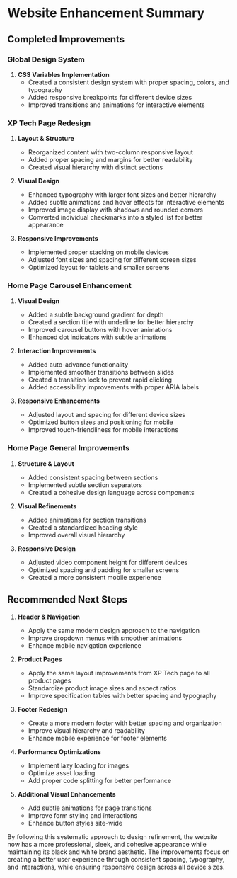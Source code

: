 # Website Enhancement Summary

## Completed Improvements

### Global Design System
1. **CSS Variables Implementation**
   - Created a consistent design system with proper spacing, colors, and typography
   - Added responsive breakpoints for different device sizes
   - Improved transitions and animations for interactive elements

### XP Tech Page Redesign
1. **Layout & Structure**
   - Reorganized content with two-column responsive layout
   - Added proper spacing and margins for better readability
   - Created visual hierarchy with distinct sections

2. **Visual Design**
   - Enhanced typography with larger font sizes and better hierarchy
   - Added subtle animations and hover effects for interactive elements
   - Improved image display with shadows and rounded corners
   - Converted individual checkmarks into a styled list for better appearance

3. **Responsive Improvements**
   - Implemented proper stacking on mobile devices
   - Adjusted font sizes and spacing for different screen sizes
   - Optimized layout for tablets and smaller screens

### Home Page Carousel Enhancement
1. **Visual Design**
   - Added a subtle background gradient for depth
   - Created a section title with underline for better hierarchy
   - Improved carousel buttons with hover animations
   - Enhanced dot indicators with subtle animations

2. **Interaction Improvements**
   - Added auto-advance functionality
   - Implemented smoother transitions between slides
   - Created a transition lock to prevent rapid clicking
   - Added accessibility improvements with proper ARIA labels

3. **Responsive Enhancements**
   - Adjusted layout and spacing for different device sizes
   - Optimized button sizes and positioning for mobile
   - Improved touch-friendliness for mobile interactions

### Home Page General Improvements
1. **Structure & Layout**
   - Added consistent spacing between sections
   - Implemented subtle section separators
   - Created a cohesive design language across components

2. **Visual Refinements**
   - Added animations for section transitions
   - Created a standardized heading style
   - Improved overall visual hierarchy

3. **Responsive Design**
   - Adjusted video component height for different devices
   - Optimized spacing and padding for smaller screens
   - Created a more consistent mobile experience

## Recommended Next Steps

1. **Header & Navigation**
   - Apply the same modern design approach to the navigation
   - Improve dropdown menus with smoother animations
   - Enhance mobile navigation experience

2. **Product Pages**
   - Apply the same layout improvements from XP Tech page to all product pages
   - Standardize product image sizes and aspect ratios
   - Improve specification tables with better spacing and typography

3. **Footer Redesign**
   - Create a more modern footer with better spacing and organization
   - Improve visual hierarchy and readability
   - Enhance mobile experience for footer elements

4. **Performance Optimizations**
   - Implement lazy loading for images
   - Optimize asset loading
   - Add proper code splitting for better performance

5. **Additional Visual Enhancements**
   - Add subtle animations for page transitions
   - Improve form styling and interactions
   - Enhance button styles site-wide

By following this systematic approach to design refinement, the website now has a more professional, sleek, and cohesive appearance while maintaining its black and white brand aesthetic. The improvements focus on creating a better user experience through consistent spacing, typography, and interactions, while ensuring responsive design across all device sizes. 